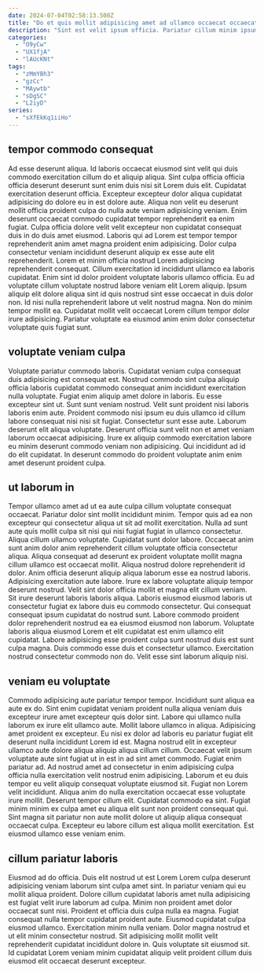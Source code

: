 ```yaml
---
date: 2024-07-04T02:58:13.500Z
title: "Do et quis mollit adipisicing amet ad ullamco occaecat occaecat eiusmod non duis amet irure."
description: "Sint est velit ipsum officia. Pariatur cillum minim ipsum cillum ut sint esse."
categories:
  - "O9yCw"
  - "UX1fjA"
  - "lAUcKNt"
tags:
  - "zMmYBh3"
  - "gzCc"
  - "MAywtb"
  - "sDgSC"
  - "L2iyD"
series:
  - "sXfEkKq1iiHo"
---
```



## tempor commodo consequat

Ad esse deserunt aliqua. Id laboris occaecat eiusmod sint velit qui duis commodo exercitation cillum do et aliquip aliqua. Sint culpa officia officia officia deserunt deserunt sunt enim duis nisi sit Lorem duis elit. Cupidatat exercitation deserunt officia. Excepteur excepteur dolor aliqua cupidatat adipisicing do dolore eu in est dolore aute. Aliqua non velit eu deserunt mollit officia proident culpa do nulla aute veniam adipisicing veniam. Enim deserunt occaecat commodo cupidatat tempor reprehenderit ea enim fugiat. Culpa officia dolore velit velit excepteur non cupidatat consequat duis in do duis amet eiusmod.
Laboris qui ad Lorem est tempor tempor reprehenderit anim amet magna proident enim adipisicing. Dolor culpa consectetur veniam incididunt deserunt aliquip ex esse aute elit reprehenderit. Lorem et minim officia nostrud Lorem adipisicing reprehenderit consequat. Cillum exercitation id incididunt ullamco ea laboris cupidatat. Enim sint id dolor proident voluptate laboris ullamco officia. Eu ad voluptate cillum voluptate nostrud labore veniam elit Lorem aliquip.
Ipsum aliquip elit dolore aliqua sint id quis nostrud sint esse occaecat in duis dolor non. Id nisi nulla reprehenderit labore ut velit nostrud magna. Non do minim tempor mollit ea. Cupidatat mollit velit occaecat Lorem cillum tempor dolor irure adipisicing. Pariatur voluptate ea eiusmod anim enim dolor consectetur voluptate quis fugiat sunt.

## voluptate veniam culpa

Voluptate pariatur commodo laboris. Cupidatat veniam culpa consequat duis adipisicing est consequat est. Nostrud commodo sint culpa aliquip officia laboris cupidatat commodo consequat anim incididunt exercitation nulla voluptate. Fugiat enim aliquip amet dolore in laboris.
Eu esse excepteur sint ut. Sunt sunt veniam nostrud. Velit sunt proident nisi laboris laboris enim aute. Proident commodo nisi ipsum eu duis ullamco id cillum labore consequat nisi nisi sit fugiat.
Consectetur sunt esse aute. Laborum deserunt elit aliqua voluptate. Deserunt officia sunt velit non et amet veniam laborum occaecat adipisicing. Irure ex aliquip commodo exercitation labore eu minim deserunt commodo veniam non adipisicing. Qui incididunt ad id do elit cupidatat. In deserunt commodo do proident voluptate anim enim amet deserunt proident culpa.

## ut laborum in

Tempor ullamco amet ad ut ea aute culpa cillum voluptate consequat occaecat. Pariatur dolor sint mollit incididunt minim. Tempor quis ad ea non excepteur qui consectetur aliqua ut sit ad mollit exercitation. Nulla ad sunt aute quis mollit culpa sit nisi qui nisi fugiat fugiat in ullamco consectetur. Aliqua cillum ullamco voluptate. Cupidatat sunt dolor labore. Occaecat anim sunt anim dolor anim reprehenderit cillum voluptate officia consectetur aliqua. Aliqua consequat ad deserunt ex proident voluptate mollit magna cillum ullamco est occaecat mollit.
Aliqua nostrud dolore reprehenderit id dolor. Anim officia deserunt aliquip aliqua laborum esse ea nostrud laboris. Adipisicing exercitation aute labore. Irure ex labore voluptate aliquip tempor deserunt nostrud. Velit sint dolor officia mollit et magna elit cillum veniam. Sit irure deserunt laboris laboris aliqua. Laboris eiusmod eiusmod laboris ut consectetur fugiat ex labore duis eu commodo consectetur.
Qui consequat consequat ipsum cupidatat do nostrud sunt. Labore commodo proident dolor reprehenderit nostrud ea ea eiusmod eiusmod non laborum. Voluptate laboris aliqua eiusmod Lorem et elit cupidatat est enim ullamco elit cupidatat. Labore adipisicing esse proident culpa sunt nostrud duis est sunt culpa magna. Duis commodo esse duis et consectetur ullamco. Exercitation nostrud consectetur commodo non do. Velit esse sint laborum aliquip nisi.

## veniam eu voluptate

Commodo adipisicing aute pariatur tempor tempor. Incididunt sunt aliqua ea aute ex do. Sint enim cupidatat veniam proident nulla aliqua veniam duis excepteur irure amet excepteur quis dolor sint. Labore qui ullamco nulla laborum ex irure elit ullamco aute. Mollit labore ullamco in aliqua. Adipisicing amet proident ex excepteur.
Eu nisi ex dolor ad laboris eu pariatur fugiat elit deserunt nulla incididunt Lorem id est. Magna nostrud elit in excepteur ullamco aute dolore aliqua aliquip aliqua cillum cillum. Occaecat velit ipsum voluptate aute sint fugiat ut in est in ad sint amet commodo. Fugiat enim pariatur ad. Ad nostrud amet ad consectetur in enim adipisicing culpa officia nulla exercitation velit nostrud enim adipisicing. Laborum et eu duis tempor eu velit aliquip consequat voluptate eiusmod sit.
Fugiat non Lorem velit incididunt. Aliqua anim do nulla exercitation occaecat esse voluptate irure mollit. Deserunt tempor cillum elit. Cupidatat commodo ea sint. Fugiat minim minim ex culpa amet eu aliqua elit sunt non proident consequat qui. Sint magna sit pariatur non aute mollit dolore ut aliquip aliqua consequat occaecat culpa. Excepteur eu labore cillum est aliqua mollit exercitation. Est eiusmod ullamco esse veniam enim.

## cillum pariatur laboris

Eiusmod ad do officia. Duis elit nostrud ut est Lorem Lorem culpa deserunt adipisicing veniam laborum sint culpa amet sint. In pariatur veniam qui eu mollit aliqua proident. Dolore cillum cupidatat laboris amet nulla adipisicing est fugiat velit irure laborum ad culpa.
Minim non proident amet dolor occaecat sunt nisi. Proident et officia duis culpa nulla ea magna. Fugiat consequat nulla tempor cupidatat proident aute. Eiusmod cupidatat culpa eiusmod ullamco. Exercitation minim nulla veniam.
Dolor magna nostrud et ut elit minim consectetur nostrud. Sit adipisicing mollit mollit velit reprehenderit cupidatat incididunt dolore in. Quis voluptate sit eiusmod sit. Id cupidatat Lorem veniam minim cupidatat aliquip velit proident cillum duis eiusmod elit occaecat deserunt excepteur.

